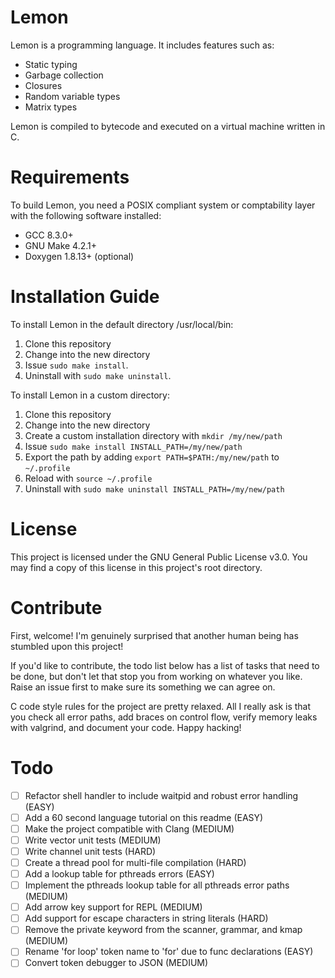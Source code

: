 # Lemon

Lemon is a programming language. It includes features such as:

- Static typing
- Garbage collection
- Closures
- Random variable types
- Matrix types

Lemon is compiled to bytecode and executed on a virtual machine written in C.

# Requirements

To build Lemon, you need a POSIX compliant system or comptability layer with the following software installed:

- GCC 8.3.0+
- GNU Make 4.2.1+
- Doxygen 1.8.13+ (optional)

# Installation Guide

To install Lemon in the default directory /usr/local/bin:

1. Clone this repository
2. Change into the new directory
3. Issue `sudo make install`.
4. Uninstall with `sudo make uninstall`.

To install Lemon in a custom directory:

1. Clone this repository
2. Change into the new directory
3. Create a custom installation directory with `mkdir /my/new/path`
4. Issue `sudo make install INSTALL_PATH=/my/new/path`
5. Export the path by adding `export PATH=$PATH:/my/new/path` to `~/.profile`
6. Reload with `source ~/.profile`
4. Uninstall with `sudo make uninstall INSTALL_PATH=/my/new/path`

# License

This project is licensed under the GNU General Public License v3.0. You may find a copy of this license in this project's root directory.

# Contribute

First, welcome! I'm genuinely surprised that another human being has stumbled upon this project!

If you'd like to contribute, the todo list below has a list of tasks that need to be done, but don't let that stop you from working on whatever you like. Raise an issue first to make sure its something we can agree on.

C code style rules for the project are pretty relaxed. All I really ask is that you check all error paths, add braces on control flow, verify memory leaks with valgrind, and document your code. Happy hacking!

# Todo

- [ ] Refactor shell handler to include waitpid and robust error handling (EASY)
- [ ] Add a 60 second language tutorial on this readme (EASY)
- [ ] Make the project compatible with Clang (MEDIUM)
- [ ] Write vector unit tests (MEDIUM)
- [ ] Write channel unit tests (HARD)
- [ ] Create a thread pool for multi-file compilation (HARD)
- [ ] Add a lookup table for pthreads errors (EASY)
- [ ] Implement the pthreads lookup table for all pthreads error paths (MEDIUM)
- [ ] Add arrow key support for REPL (MEDIUM)
- [ ] Add support for escape characters in string literals (HARD)
- [ ] Remove the private keyword from the scanner, grammar, and kmap (MEDIUM)
- [ ] Rename 'for loop' token name to 'for' due to func declarations (EASY)
- [ ] Convert token debugger to JSON (MEDIUM)
